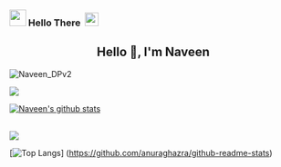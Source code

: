 <!--
**Naveen-nk1/Naveen-nk1** is a ✨ _special_ ✨ repository because its `README.md` (this file) appears on your GitHub profile.
Here are some ideas to get you started:
- 🔭 I’m currently working on ...
- 🌱 I’m currently learning ...
- 👯 I’m looking to collaborate on ...
- 🤔 I’m looking for help with ...
- 💬 Ask me about ...
- 📫 How to reach me: ...
- 😄 Pronouns: ...
- ⚡ Fun fact: ...
-->
### <img src="https://github.com/TheDudeThatCode/TheDudeThatCode/blob/master/Assets/Hi.gif" width="29px"> Hello There &nbsp;<img src="https://github.com/TheDudeThatCode/TheDudeThatCode/blob/master/Assets/headbang.gif" width="24px"><br>
<h2 align="center">Hello 👋, I'm Naveen</h2>

![Naveen_DPv2](https://user-images.githubusercontent.com/71399635/123496233-a1774300-d644-11eb-801c-4a4b73621ba3.jpg)

<img align="center" src="https://komarev.com/ghpvc/?username=Naveen-nk1&style=flat-square" />



[![Naveen's github stats](https://github-readme-stats.vercel.app/api?username=Naveen-nk1&count_private=true&theme=tokyonight&show_icons=true)](https://github.com/Naveen-nk1)

<br>

<img align="center" src="https://komarev.com/ghpvc/?username=&style=flat-square" />

<br>

[![Top Langs](https://github-readme-stats.vercel.app/api/top-langs/?username=Naveen-nk1&layout=compact&theme=dracula)] (https://github.com/anuraghazra/github-readme-stats)
